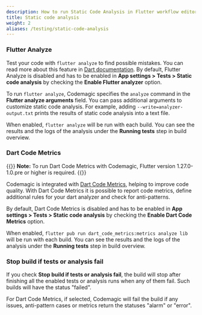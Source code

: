 ```yaml
---
description: How to run Static Code Analysis in Flutter workflow editor configured builds
title: Static code analysis
weight: 2
aliases: /testing/static-code-analysis
---
```


### Flutter Analyze

Test your code with `flutter analyze` to find possible mistakes. You can read more about this feature in [Dart documentation](https://dart.dev/guides/language/analysis-options). By default, Flutter Analyze is disabled and has to be enabled in **App settings > Tests > Static code analysis** by checking the **Enable Flutter analyzer** option.

To run `flutter analyze`, Codemagic specifies the `analyze` command in the **Flutter analyze arguments** field. You can pass additional arguments to customize static code analysis. For example, adding `--write=analyzer-output.txt` prints the results of static code analysis into a text file.

When enabled, `flutter analyze` will be run with each build. You can see the results and the logs of the analysis under the **Running tests** step in build overview.

### Dart Code Metrics

{{<notebox>}}
**Note:** To run Dart Code Metrics with Codemagic, Flutter version 1.27.0-1.0.pre or higher is required.
{{</notebox>}}

Codemagic is integrated with [Dart Code Metrics](https://pub.dev/packages/dart_code_metrics), helping to improve code quality. With Dart Code Metrics it is possible to report code metrics, define additional rules for your dart analyzer and check for anti-patterns.

By default, Dart Code Metrics is disabled and has to be enabled in **App settings > Tests > Static code analysis** by checking the **Enable Dart Code Metrics** option.

When enabled, `flutter pub run dart_code_metrics:metrics analyze lib` will be run with each build. You can see the results and the logs of the analysis under the **Running tests** step in build overview.

### Stop build if tests or analysis fail

If you check **Stop build if tests or analysis fail**, the build will stop after finishing all the enabled tests or analysis runs when any of them fail. Such builds will have the status "failed".

For Dart Code Metrics, if selected, Codemagic will fail the build if any issues, anti-pattern cases or metrics return the statuses "alarm" or "error".
